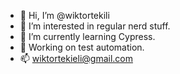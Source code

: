 - 👋 Hi, I’m @wiktortekili
- 👀 I’m interested in regular nerd stuff.
- 🌱 I’m currently learning Cypress.
- :bee: Working on test automation.
- 📫 wiktortekieli@gmail.com

<!---
wiktortekieli/wiktortekieli is a ✨ special ✨ repository because its `README.md` (this file) appears on your GitHub profile.
You can click the Preview link to take a look at your changes.
--->
